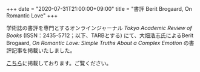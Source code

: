 +++
date = "2020-07-31T21:00:00+09:00"
title = "書評 Berit Brogaard, On Romantic Love"
+++

学術誌の書評を専門とするオンラインジャーナル *Tokyo Academic Review of Books* (ISSN：2435-5712；以下、TARBとする) にて、大畑浩志氏によるBerit Brogaard, *On Romantic Love: Simple Truths About a Complex Emotion* の書評記事を掲載いたしました。

[こちら](https://tarb.yamanami.tokyo/2020/07/0003-berit-brogaard-on-romantic-love.html)に掲載しております。ご覧ください。
